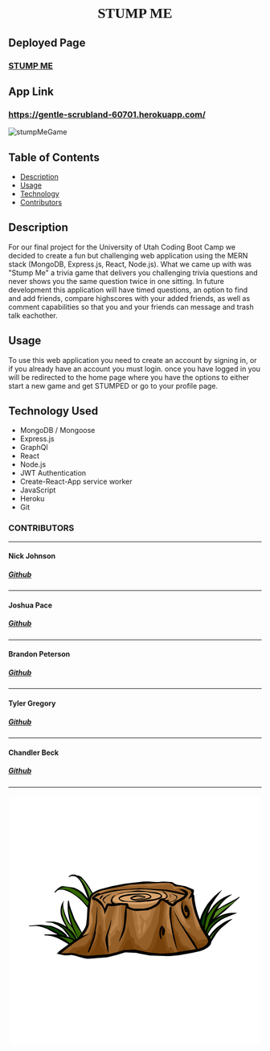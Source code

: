 <h1   style="font-family: Algerian"  align= "center">STUMP ME</h1>

## Deployed Page

<h3><a href= "">STUMP ME</a></h3>

## App Link

### https://gentle-scrubland-60701.herokuapp.com/

![stumpMeGame](https://user-images.githubusercontent.com/94770081/170418499-d01a92af-0453-45a6-8510-78e6523a7372.png)


## Table of Contents

- [Description](#description)
- [Usage](#usage)
- [Technology](#technology-used)
- [Contributors](#contributors)

## Description

For our final project for the University of Utah Coding Boot Camp we decided to create a fun but challenging web application using the MERN stack (MongoDB, Express.js, React, Node.js). What we came up with was "Stump Me" a trivia game that delivers you challenging trivia questions and never shows you the same question twice in one sitting. In future development this application will have timed questions, an option to find and add friends, compare highscores with your added friends, as well as comment capabilities so that you and your friends can message and trash talk eachother.

## Usage

To use this web application you need to create an account by signing in, or if you already have an account you must login. once you have logged in you will be redirected to the home page where you have the options to either start a new game and get STUMPED or go to your profile page. 

## Technology Used

- MongoDB / Mongoose
- Express.js
- GraphQl
- React
- Node.js
- JWT Authentication
- Create-React-App service worker
- JavaScript
- Heroku
- Git

### CONTRIBUTORS
<hr>
<h4>Nick Johnson</a></h4>
<h5><a href= "https://github.com/nichojohnson84">Github</a></h5> 
<hr>
<h4>Joshua Pace</a></h4>
<h5><a href= "https://github.com/jwputah">Github</a></h5>  
<hr>
<h4>Brandon Peterson</a></h4>
<h5><a href= "https://github.com/Brandonpeterson6">Github</a></h5> 
<hr>
<h4>Tyler Gregory</a></h4>
<h5><a href= "https://github.com/tyarchy">Github</a></h5> 
<hr>
<h4>Chandler Beck</a></h4>
<h5><a href= "https://github.com/Beckonator">Github</a></h5> 
<hr>

<h5 align= "center">
    <img src=".//client/src/assets/images/stumpMe.png">
</h5>

